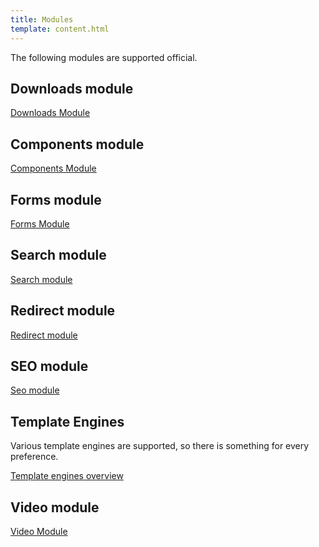 ```yaml
---
title: Modules
template: content.html
---
```


The following modules are supported official.


## Downloads module

[Downloads Module](/modules/downloads-module)


## Components module

[Components Module](/modules/components-module)


## Forms module

[Forms Module](/modules/forms-module)


## Search module

[Search module](/modules/search-module)


## Redirect module

[Redirect module](/modules/redirect-module)


## SEO module

[Seo module](/modules/seo-module)


## Template Engines

Various template engines are supported, so there is something for every preference.

[Template engines overview](/modules/template-engines)


## Video module

[Video Module](/modules/video-module)